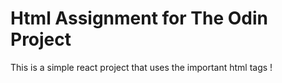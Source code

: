 
# Html Assignment for The Odin Project

This is a simple react project that uses the  important html tags !
